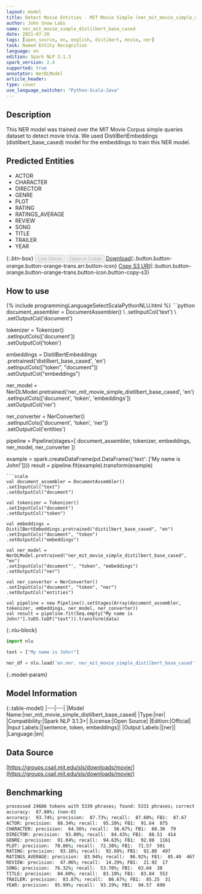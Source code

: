 ```yaml
---
layout: model
title: Detect Movie Entities - MIT Movie Simple (ner_mit_movie_simple_distilbert_base_cased)
author: John Snow Labs
name: ner_mit_movie_simple_distilbert_base_cased
date: 2021-07-20
tags: [open_source, en, english, distibert, movie, ner]
task: Named Entity Recognition
language: en
edition: Spark NLP 3.1.3
spark_version: 2.4
supported: true
annotator: NerDLModel
article_header:
type: cover
use_language_switcher: "Python-Scala-Java"
---
```


## Description

This NER model was trained over the MIT Movie Corpus simple queries dataset to detect movie trivia. We used DistilBertEmbeddings (distilbert_base_cased) model for the embeddings to train this NER model.

## Predicted Entities

- ACTOR
- CHARACTER
- DIRECTOR
- GENRE
- PLOT
- RATING
- RATINGS_AVERAGE
- REVIEW
- SONG
- TITLE
- TRAILER
- YEAR

{:.btn-box}
<button class="button button-orange" disabled>Live Demo</button>
<button class="button button-orange" disabled>Open in Colab</button>
[Download](https://s3.amazonaws.com/auxdata.johnsnowlabs.com/public/models/ner_mit_movie_simple_distilbert_base_cased_en_3.1.3_2.4_1626778585112.zip){:.button.button-orange.button-orange-trans.arr.button-icon}
[Copy S3 URI](s3://auxdata.johnsnowlabs.com/public/models/ner_mit_movie_simple_distilbert_base_cased_en_3.1.3_2.4_1626778585112.zip){:.button.button-orange.button-orange-trans.button-icon.button-copy-s3}

## How to use



<div class="tabs-box" markdown="1">
{% include programmingLanguageSelectScalaPythonNLU.html %}
```python
document_assembler = DocumentAssembler() \
.setInputCol('text') \
.setOutputCol('document')

tokenizer = Tokenizer() \
.setInputCols(['document']) \
.setOutputCol('token')

embeddings = DistilBertEmbeddings\
.pretrained('distilbert_base_cased', 'en')\
.setInputCols(["token", "document"])\
.setOutputCol("embeddings")

ner_model = NerDLModel.pretrained('ner_mit_movie_simple_distilbert_base_cased', 'en') \
.setInputCols(['document', 'token', 'embeddings']) \
.setOutputCol('ner')

ner_converter = NerConverter() \
.setInputCols(['document', 'token', 'ner']) \
.setOutputCol('entities')

pipeline = Pipeline(stages=[
document_assembler, 
tokenizer,
embeddings,
ner_model,
ner_converter
])

example = spark.createDataFrame(pd.DataFrame({'text': ['My name is John!']}))
result = pipeline.fit(example).transform(example)
```
```scala
val document_assembler = DocumentAssembler() 
.setInputCol("text") 
.setOutputCol("document")

val tokenizer = Tokenizer() 
.setInputCols("document") 
.setOutputCol("token")

val embeddings = DistilBertEmbeddings.pretrained("distilbert_base_cased", "en")
.setInputCols("document", "token") 
.setOutputCol("embeddings")

val ner_model = NerDLModel.pretrained("ner_mit_movie_simple_distilbert_base_cased", "en") 
.setInputCols("document"', "token", "embeddings") 
.setOutputCol("ner")

val ner_converter = NerConverter() 
.setInputCols("document", "token", "ner") 
.setOutputCol("entities")

val pipeline = new Pipeline().setStages(Array(document_assembler, tokenizer, embeddings, ner_model, ner_converter))
val result = pipeline.fit(Seq.empty["My name is John!"].toDS.toDF("text")).transform(data)
```

{:.nlu-block}
```python
import nlu

text = ["My name is John!"]

ner_df = nlu.load('en.ner. ner_mit_movie_simple_distilbert_base_cased').predict(text, output_level='token')
```
</div>

{:.model-param}
## Model Information

{:.table-model}
|---|---|
|Model Name:|ner_mit_movie_simple_distilbert_base_cased|
|Type:|ner|
|Compatibility:|Spark NLP 3.1.3+|
|License:|Open Source|
|Edition:|Official|
|Input Labels:|[sentence, token, embeddings]|
|Output Labels:|[ner]|
|Language:|en|

## Data Source

[https://groups.csail.mit.edu/sls/downloads/movie/](https://groups.csail.mit.edu/sls/downloads/movie/)

## Benchmarking

```bash
processed 24686 tokens with 5339 phrases; found: 5331 phrases; correct: 4677.
accuracy:  87.88%; (non-O)
accuracy:  93.74%; precision:  87.73%; recall:  87.60%; FB1:  87.67
ACTOR: precision:  88.34%; recall:  95.20%; FB1:  91.64  875
CHARACTER: precision:  64.56%; recall:  56.67%; FB1:  60.36  79
DIRECTOR: precision:  93.00%; recall:  84.43%; FB1:  88.51  414
GENRE: precision:  91.04%; recall:  94.63%; FB1:  92.80  1161
PLOT: precision:  70.86%; recall:  72.30%; FB1:  71.57  501
RATING: precision:  93.16%; recall:  92.60%; FB1:  92.88  497
RATINGS_AVERAGE: precision:  83.94%; recall:  86.92%; FB1:  85.40  467
REVIEW: precision:  47.06%; recall:  14.29%; FB1:  21.92  17
SONG: precision:  76.32%; recall:  53.70%; FB1:  63.04  38
TITLE: precision:  84.60%; recall:  83.10%; FB1:  83.84  552
TRAILER: precision:  83.87%; recall:  86.67%; FB1:  85.25  31
YEAR: precision:  95.99%; recall:  93.19%; FB1:  94.57  699

```